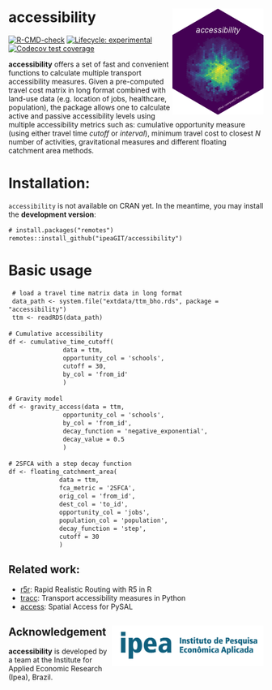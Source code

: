 # accessibility <img align="right" src="man/figures/logo.png?raw=true" alt="logo" width="180">

[![R-CMD-check](https://github.com/ipeaGIT/accessibility/workflows/R-CMD-check/badge.svg)](https://github.com/ipeaGIT/accessibility/actions) [![Lifecycle: experimental](https://img.shields.io/badge/lifecycle-experimental-orange.svg)](https://lifecycle.r-lib.org/articles/stages.html) [![Codecov test coverage](https://codecov.io/gh/ipeaGIT/accessibility/branch/main/graph/badge.svg)](https://app.codecov.io/gh/ipeaGIT/accessibility?branch=main)

**accessibility** offers a set of fast and convenient functions to calculate multiple transport accessibility measures. Given a pre-computed travel cost matrix in long format combined with land-use data (e.g. location of jobs, healthcare, population), the package allows one to calculate active and passive accessibility levels using multiple accessibility metrics such as: cumulative opportunity measure (using either travel time *cutoff* or *interval*), minimum travel cost to closest *N* number of activities, gravitational measures and different floating catchment area methods.

# Installation:

`accessibility` is not available on CRAN yet. In the meantime, you may install the **development version**:

    # install.packages("remotes")
    remotes::install_github("ipeaGIT/accessibility")


# Basic usage

```
 # load a travel time matrix data in long format
 data_path <- system.file("extdata/ttm_bho.rds", package = "accessibility")
 ttm <- readRDS(data_path)
 
# Cumulative accessibility
df <- cumulative_time_cutoff(
               data = ttm,
               opportunity_col = 'schools',
               cutoff = 30,
               by_col = 'from_id'
               )

# Gravity model
df <- gravity_access(data = ttm,
               opportunity_col = 'schools',
               by_col = 'from_id',
               decay_function = 'negative_exponential',
               decay_value = 0.5
               )
                       
# 2SFCA with a step decay function
df <- floating_catchment_area(
              data = ttm,
              fca_metric = '2SFCA',
              orig_col = 'from_id',
              dest_col = 'to_id',
              opportunity_col = 'jobs',
              population_col = 'population',
              decay_function = 'step',
              cutoff = 30
              )
```

## Related work:

-   [r5r](https://github.com/ipeaGIT/r5r): Rapid Realistic Routing with R5 in R
-   [tracc](https://github.com/jamaps/tracc): Transport accessibility measures in Python
-   [access](https://access.readthedocs.io/en/latest/): Spatial Access for PySAL


## Acknowledgement <a href="https://www.ipea.gov.br"><img src="man/figures/ipea_logo.png" alt="IPEA" align="right" width="300"/></a>

**accessibility** is developed by a team at the Institute for Applied Economic Research (Ipea), Brazil.
